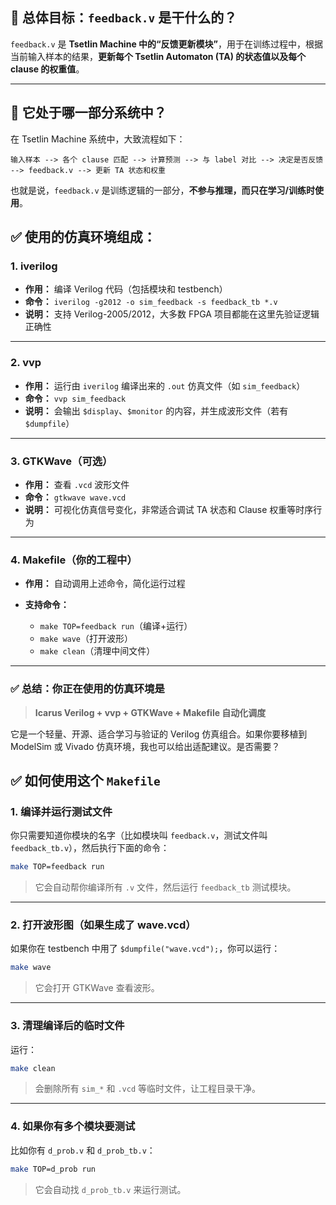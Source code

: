 
## 🧠 总体目标：`feedback.v` 是干什么的？

`feedback.v` 是 **Tsetlin Machine 中的“反馈更新模块”**，用于在训练过程中，根据当前输入样本的结果，**更新每个 Tsetlin Automaton (TA) 的状态值以及每个 clause 的权重值**。

---

## 🧩 它处于哪一部分系统中？

在 Tsetlin Machine 系统中，大致流程如下：

```
输入样本 --> 各个 clause 匹配 --> 计算预测 --> 与 label 对比 --> 决定是否反馈 --> feedback.v --> 更新 TA 状态和权重
```

也就是说，`feedback.v` 是训练逻辑的一部分，**不参与推理，而只在学习/训练时使用**。


## ✅ 使用的仿真环境组成：

### 1. **iverilog**

* **作用：** 编译 Verilog 代码（包括模块和 testbench）
* **命令：** `iverilog -g2012 -o sim_feedback -s feedback_tb *.v`
* **说明：** 支持 Verilog-2005/2012，大多数 FPGA 项目都能在这里先验证逻辑正确性

---

### 2. **vvp**

* **作用：** 运行由 `iverilog` 编译出来的 `.out` 仿真文件（如 `sim_feedback`）
* **命令：** `vvp sim_feedback`
* **说明：** 会输出 `$display`、`$monitor` 的内容，并生成波形文件（若有 `$dumpfile`）

---

### 3. **GTKWave**（可选）

* **作用：** 查看 `.vcd` 波形文件
* **命令：** `gtkwave wave.vcd`
* **说明：** 可视化仿真信号变化，非常适合调试 TA 状态和 Clause 权重等时序行为

---

### 4. **Makefile**（你的工程中）

* **作用：** 自动调用上述命令，简化运行过程
* **支持命令：**

  * `make TOP=feedback run`（编译+运行）
  * `make wave`（打开波形）
  * `make clean`（清理中间文件）

---

### ✅ 总结：你正在使用的仿真环境是

> **Icarus Verilog + vvp + GTKWave + Makefile 自动化调度**

它是一个轻量、开源、适合学习与验证的 Verilog 仿真组合。如果你要移植到 ModelSim 或 Vivado 仿真环境，我也可以给出适配建议。是否需要？


## ✅ 如何使用这个 `Makefile`

### 1. 编译并运行测试文件

你只需要知道你模块的名字（比如模块叫 `feedback.v`，测试文件叫 `feedback_tb.v`），然后执行下面的命令：

```bash
make TOP=feedback run
```

> 它会自动帮你编译所有 `.v` 文件，然后运行 `feedback_tb` 测试模块。

---

### 2. 打开波形图（如果生成了 wave.vcd）

如果你在 testbench 中用了 `$dumpfile("wave.vcd");`，你可以运行：

```bash
make wave
```

> 它会打开 GTKWave 查看波形。

---

### 3. 清理编译后的临时文件

运行：

```bash
make clean
```

> 会删除所有 `sim_*` 和 `.vcd` 等临时文件，让工程目录干净。

---

### 4. 如果你有多个模块要测试

比如你有 `d_prob.v` 和 `d_prob_tb.v`：

```bash
make TOP=d_prob run
```

> 它会自动找 `d_prob_tb.v` 来运行测试。

